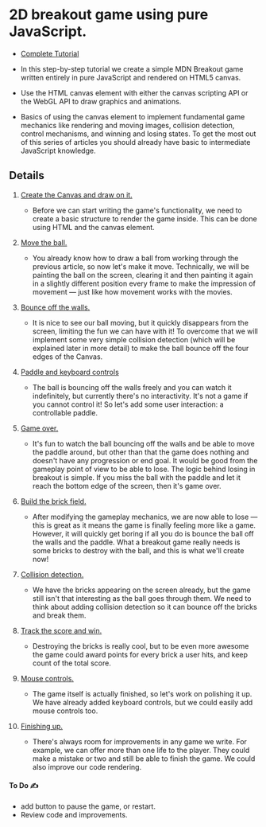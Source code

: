# 2D breakout game using pure JavaScript.

- <a href="https://developer.mozilla.org/es/docs/Games/Tutorials/2D_Breakout_game_pure_JavaScript">Complete Tutorial</a>

- In this step-by-step tutorial we create a simple MDN Breakout game written entirely in pure JavaScript and rendered on HTML5 canvas.

- Use the HTML canvas element with either the canvas scripting API or the WebGL API to draw graphics and animations.

- Basics of using the canvas element to implement fundamental game mechanics like rendering and moving images, collision detection, control mechanisms, and winning and losing states. To get the most out of this series of articles you should already have basic to intermediate JavaScript knowledge.

## Details

1.  <a href="https://developer.mozilla.org/es/docs/games/tutorials/2d_breakout_game_pure_javascript/create_the_canvas_and_draw_on_it">Create the Canvas and draw on it.</a>

    - Before we can start writing the game's functionality, we need to create a basic structure to render the game inside. This can be done using HTML and the canvas element.

2.  <a href="https://developer.mozilla.org/es/docs/games/tutorials/2d_breakout_game_pure_javascript/move_the_ball">Move the ball.</a>

    - You already know how to draw a ball from working through the previous article, so now let's make it move. Technically, we will be painting the ball on the screen, clearing it and then painting it again in a slightly different position every frame to make the impression of movement — just like how movement works with the movies.

3.  <a href="https://developer.mozilla.org/es/docs/games/tutorials/2d_breakout_game_pure_javascript/bounce_off_the_walls">Bounce off the walls.</a>

    - It is nice to see our ball moving, but it quickly disappears from the screen, limiting the fun we can have with it! To overcome that we will implement some very simple collision detection (which will be explained later in more detail) to make the ball bounce off the four edges of the Canvas.

4.  <a href="https://developer.mozilla.org/es/docs/games/tutorials/2d_breakout_game_pure_javascript/paddle_and_keyboard_controls">Paddle and keyboard controls</a>

    - The ball is bouncing off the walls freely and you can watch it indefinitely, but currently there's no interactivity. It's not a game if you cannot control it! So let's add some user interaction: a controllable paddle.

5.  <a href="https://developer.mozilla.org/es/docs/games/tutorials/2d_breakout_game_pure_javascript/game_over">Game over.</a>

    - It's fun to watch the ball bouncing off the walls and be able to move the paddle around, but other than that the game does nothing and doesn't have any progression or end goal. It would be good from the gameplay point of view to be able to lose. The logic behind losing in breakout is simple. If you miss the ball with the paddle and let it reach the bottom edge of the screen, then it's game over.

6.  <a href="https://developer.mozilla.org/es/docs/games/tutorials/2d_breakout_game_pure_javascript/build_the_brick_field">Build the brick field.</a>

    - After modifying the gameplay mechanics, we are now able to lose — this is great as it means the game is finally feeling more like a game. However, it will quickly get boring if all you do is bounce the ball off the walls and the paddle. What a breakout game really needs is some bricks to destroy with the ball, and this is what we'll create now!

7.  <a href="https://developer.mozilla.org/es/docs/games/tutorials/2d_breakout_game_pure_javascript/collision_detection">Collision detection.</a>

    - We have the bricks appearing on the screen already, but the game still isn't that interesting as the ball goes through them. We need to think about adding collision detection so it can bounce off the bricks and break them.

8.  <a href="https://developer.mozilla.org/es/docs/games/tutorials/2d_breakout_game_pure_javascript/track_the_score_and_win">Track the score and win.</a>

    - Destroying the bricks is really cool, but to be even more awesome the game could award points for every brick a user hits, and keep count of the total score.

9.  <a href="https://developer.mozilla.org/es/docs/games/tutorials/2d_breakout_game_pure_javascript/mouse_controls">Mouse controls.</a>

    - The game itself is actually finished, so let's work on polishing it up. We have already added keyboard controls, but we could easily add mouse controls too.

10. <a href="https://developer.mozilla.org/es/docs/games/tutorials/2d_breakout_game_pure_javascript/finishing_up">Finishing up.</a>

    - There's always room for improvements in any game we write. For example, we can offer more than one life to the player. They could make a mistake or two and still be able to finish the game. We could also improve our code rendering.

#### To Do ✍️

- add button to pause the game, or restart.
- Review code and improvements.
